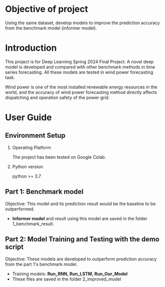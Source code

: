 # Objective of project
Using the same dataset, develop models to improve the prediction accuracy from the benchmark model (informer model). 


# Introduction
This project is for Deep Learning Spring 2024 Final Project. A novel deep model is developed and compared with other benchmark methods in time series forecasting. All these models are tested in wind power forecasting task.

Wind power is one of the most installed renewable energy resources in the world, and the accuracy of wind power forecasting method directly affects dispatching and operation safety of the power grid.




# User Guide
## Environment Setup   
1. Operating Platform

    The project has been tested on Google Colab.
2. Python version

    python >= 3.7


## Part 1: Benchmark model
Objective: This model and its prediction result would be the baseline to be outperformed. 
- **Informer model** and result using this model are saved in the folder 1_benchmark_result. 


## Part 2: Model Training and Testing with the demo script
Objective: These models are developed to outperform prediction accuracy from the part 1's benchmark model. 
- Training models: **Run_RNN, Run_LSTM, Run_Our_Model**
- These files are saved in the folder 2_improved_model

